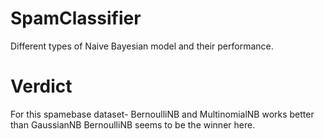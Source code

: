 # SpamClassifier
Different types of Naive Bayesian model and their performance.


# Verdict 
For this spamebase dataset-
BernoulliNB and MultinomialNB works better than GaussianNB 
BernoulliNB seems to be the winner here.

